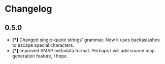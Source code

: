 Changelog
=================

0.5.0
-----------------

- **[*]** Changed single-quote strings' grammar. Now it uses backaslashes to escape special characters.
- **[*]** Improved SMAP metadata format. Perhaps I will add source map generation feature, I hope.